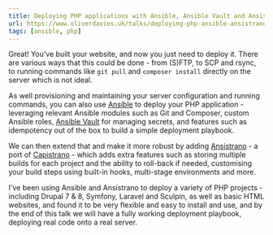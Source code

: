```yaml
---
title: Deploying PHP applications with Ansible, Ansible Vault and Ansistrano
url: https://www.oliverdavies.uk/talks/deploying-php-ansible-ansistrano
tags: [ansible, php]
---
```


Great! You’ve built your website, and now you just need to deploy it. There are
various ways that this could be done - from (S)FTP, to SCP and rsync, to running
commands like `git pull` and `composer install` directly on the server which is
not ideal.

As well provisioning and maintaining your server configuration and running
commands, you can also use [Ansible](https://www.ansible.com) to deploy your PHP
application - leveraging relevant Ansible modules such as Git and Composer,
custom Ansible roles,
[Ansible Vault](https://docs.ansible.com/ansible/latest/user_guide/vault.html)
for managing secrets, and features such as idempotency out of the box to build a
simple deployment playbook.

We can then extend that and make it more robust by adding
[Ansistrano](https://ansistrano.com) - a port of
[Capistrano](https://capistranorb.com) - which adds extra features such as
storing multiple builds for each project and the ability to roll-back if needed,
customising your build steps using built-in hooks, multi-stage environments and
more.

I've been using Ansible and Ansistrano to deploy a variety of PHP projects -
including Drupal 7 & 8, Symfony, Laravel and Sculpin, as well as basic HTML
websites, and found it to be very flexible and easy to install and use, and by
the end of this talk we will have a fully working deployment playbook, deploying
real code onto a real server.
